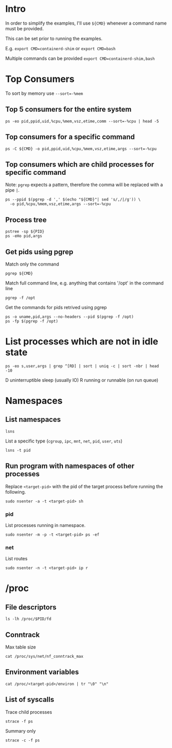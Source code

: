 # Intro
In order to simplify the examples, I'll use `${CMD}` whenever a command name must be provided.

This can be set prior to running the examples.

E.g. `export CMD=containerd-shim` or `export CMD=bash`

Multiple commands can be provided `export CMD=containerd-shim,bash`

# Top Consumers
To sort by memory use `--sort=-%mem`

## Top 5 consumers for the entire system
```
ps -eo pid,ppid,uid,%cpu,%mem,vsz,etime,comm --sort=-%cpu | head -5
```

## Top consumers for a specific command
```
ps -C ${CMD} -o pid,ppid,uid,%cpu,%mem,vsz,etime,args --sort=-%cpu
```

## Top consumers which are child processes for specific command
Note: `pgrep` expects a pattern, therefore the comma will be replaced with a pipe `|`.

```
ps --ppid $(pgrep -d ',' $(echo "${CMD}"| sed 's/,/|/g')) \
  -o pid,%cpu,%mem,vsz,etime,args --sort=-%cpu
```

## Process tree
```
pstree -sp ${PID}
ps -eHo pid,args
```

## Get pids using pgrep
Match only the command
```
pgrep ${CMD}
```
Match full command line, e.g. anything that contains '/opt' in the command line
```
pgrep -f /opt
```
Get the commands for pids retrived using pgrep
```
ps -o uname,pid,args --no-headers --pid $(pgrep -f /opt)
ps -fp $(pgrep -f /opt)
```

# List processes which are not in idle state
```
ps -eo s,user,args | grep ^[RD] | sort | uniq -c | sort -nbr | head -10
```
D    uninterruptible sleep (usually IO)
R    running or runnable (on run queue)


# Namespaces
## List namespaces
```
lsns
```
List a specific type (`cgroup`, `ipc`, `mnt`, `net`, `pid`, `user`, `uts`)
```
lsns -t pid
```
## Run program with namespaces of other processes
Replace `<target-pid>` with the pid of the target process before running the following.
```
sudo nsenter -a -t <target-pid> sh
```

### pid
List processes running in namespace.
```
sudo nsenter -m -p -t <target-pid> ps -ef
```

### net
List routes
```
sudo nsenter -n -t <target-pid> ip r
```

# /proc
## File descriptors
```
ls -lh /proc/$PID/fd
```
## Conntrack
Max table size
```
cat /proc/sys/net/nf_conntrack_max
```
## Environment variables
```
cat /proc/<target-pid>/environ | tr "\0" "\n"
```

## List of syscalls
Trace child processes
```
strace -f ps
```
Summary only
```
strace -c -f ps
```